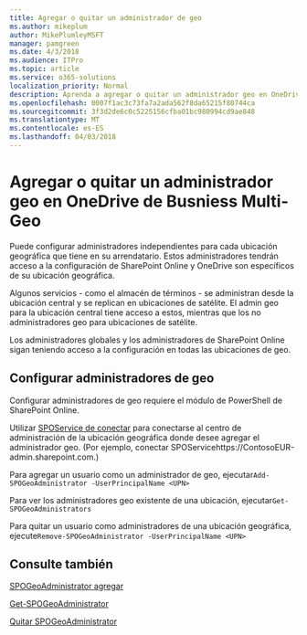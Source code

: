 ```yaml
---
title: Agregar o quitar un administrador de geo
ms.author: mikeplum
author: MikePlumleyMSFT
manager: pamgreen
ms.date: 4/3/2018
ms.audience: ITPro
ms.topic: article
ms.service: o365-solutions
localization_priority: Normal
description: Aprenda a agregar o quitar un administrador geo en OneDrive para el negocio Multi-Geo.
ms.openlocfilehash: 0007f1ac3c73fa7a2ada562f8da65215f80744ca
ms.sourcegitcommit: 3f3d2de6c0c5225156cfba01bc980994cd9ae848
ms.translationtype: MT
ms.contentlocale: es-ES
ms.lasthandoff: 04/03/2018
---
```

# <a name="add-or-remove-a-geo-administrator-in-onedrive-for-busniess-multi-geo"></a>Agregar o quitar un administrador geo en OneDrive de Busniess Multi-Geo

Puede configurar administradores independientes para cada ubicación geográfica que tiene en su arrendatario. Estos administradores tendrán acceso a la configuración de SharePoint Online y OneDrive son específicos de su ubicación geográfica.

Algunos servicios - como el almacén de términos - se administran desde la ubicación central y se replican en ubicaciones de satélite. El admin geo para la ubicación central tiene acceso a estos, mientras que los no administradores geo para ubicaciones de satélite.

Los administradores globales y los administradores de SharePoint Online sigan teniendo acceso a la configuración en todas las ubicaciones de geo.

## <a name="configuring-geo-administrators"></a>Configurar administradores de geo

Configurar administradores de geo requiere el módulo de PowerShell de SharePoint Online.

Utilizar [SPOService de conectar](https://docs.microsoft.com/powershell/module/sharepoint-online/Connect-SPOService) para conectarse al centro de administración de la ubicación geográfica donde desee agregar el administrador geo. (Por ejemplo, conectar SPOServicehttps://ContosoEUR-admin.sharepoint.com.)

Para agregar un usuario como un administrador de geo, ejecutar`Add-SPOGeoAdministrator -UserPrincipalName <UPN>`

Para ver los administradores geo existente de una ubicación, ejecutar`Get-SPOGeoAdministrators`

Para quitar un usuario como administradores de una ubicación geográfica, ejecute`Remove-SPOGeoAdministrator -UserPrincipalName <UPN>`

## <a name="see-also"></a>Consulte también

[SPOGeoAdministrator agregar](https://docs.microsoft.com/powershell/module/sharepoint-online/add-spogeoadministrator)

[Get-SPOGeoAdministrator](https://docs.microsoft.com/powershell/module/sharepoint-online/get-spogeoadministrator)

[Quitar SPOGeoAdministrator](https://docs.microsoft.com/powershell/module/sharepoint-online/remove-spogeoadministrator)